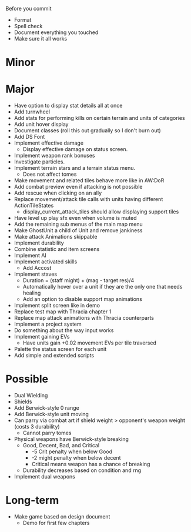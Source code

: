 Before you commit
* Format
* Spell check
* Document everything you touched
* Make sure it all works

# Minor

# Major
* Have option to display stat details all at once
* Add turnwheel
* Add stats for performing kills on certain terrain and units of categories
* Add unit hover display
* Document classes (roll this out gradually so I don't burn out)
* Add DS Font
* Implement effective damage
	* Display effective damage on status screen.
* Implement weapon rank bonuses
* Investigate particles.
* Implement terrain stars and a terrain status menu.
	* Does not affect tomes
* Make movement and related tiles behave more like in AW:DoR
* Add combat preview even if attacking is not possible
* Add rescue when clicking on an ally
* Replace movement/attack tile calls with units having different ActionTileStates
	* display_current_attack_tiles should allow displaying support tiles
* Have level up play sfx even when volume is muted
* Add the remaining sub menus of the main map menu
* Make GhostUnit a child of Unit and remove jankiness
* Make attack Animations skippable
* Implement durability
* Combine statistic and item screens
* Implement AI
* Implement activated skills
	* Add Accost
* Implement staves
	* Duration = (staff might) + (mag - target res)/4
	* Automatically hover over a unit if they are the only one that needs healing
	* Add an option to disable support map animations
* Implement split screen like in demo
* Replace test map with Thracia chapter 1
* Replace map attack animations with Thracia counterparts
* Implement a project system
* Do something about the way input works
* Implement gaining EVs
	* Have units gain +0.02 movement EVs per tile traversed
* Palette the status screen for each unit
* Add simple and extended scripts

# Possible
* Dual Wielding
* Shields
* Add Berwick-style 0 range
* Add Berwick-style unit moving
* Can parry via combat art if shield weight > opponent's weapon weight (costs 3 durability)
	* Cannot parry tomes
* Physical weapons have Berwick-style breaking
	* Good, Decent, Bad, and Critical
		* -5 Crit penalty when below Good
		* -2 might penalty when below decent
		* Critical means weapon has a chance of breaking
	* Durability decreases based on condition and rng
* Implement dual weapons

# Long-term
* Make game based on design document
	* Demo for first few chapters
